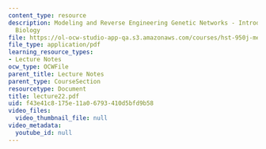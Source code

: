 ```yaml
---
content_type: resource
description: Modeling and Reverse Engineering Genetic Networks - Introduction to Systems
  Biology
file: https://ol-ocw-studio-app-qa.s3.amazonaws.com/courses/hst-950j-medical-computing-spring-2003/f43e41c8175e11a06793410d5bfd9b58_lecture22.pdf
file_type: application/pdf
learning_resource_types:
- Lecture Notes
ocw_type: OCWFile
parent_title: Lecture Notes
parent_type: CourseSection
resourcetype: Document
title: lecture22.pdf
uid: f43e41c8-175e-11a0-6793-410d5bfd9b58
video_files:
  video_thumbnail_file: null
video_metadata:
  youtube_id: null
---
```

